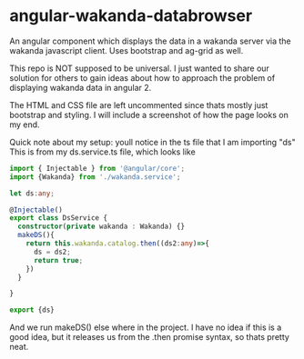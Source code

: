 # angular-wakanda-databrowser
An angular component which displays the data in a wakanda server via the wakanda javascript client. Uses bootstrap and ag-grid as well. 

This repo is NOT supposed to be universal. I just wanted to share our solution for others to gain ideas about how to approach the problem of displaying wakanda data in angular 2. 

The HTML and CSS file are left uncommented since thats mostly just bootstrap and styling. I will include a screenshot of how the page looks on my end.

Quick note about my setup: youll notice in the ts file that I am importing "ds"
This is from my ds.service.ts file, which looks like 
```typescript
import { Injectable } from '@angular/core';
import {Wakanda} from './wakanda.service';

let ds:any;

@Injectable()
export class DsService {
  constructor(private wakanda : Wakanda) {}
  makeDS(){
    return this.wakanda.catalog.then((ds2:any)=>{
      ds = ds2;
      return true;
    })
  }

}

export {ds}
```
And we run makeDS() else where in the project. I have no idea if this is a good idea, but it releases us from the .then promise syntax, so thats pretty neat. 

